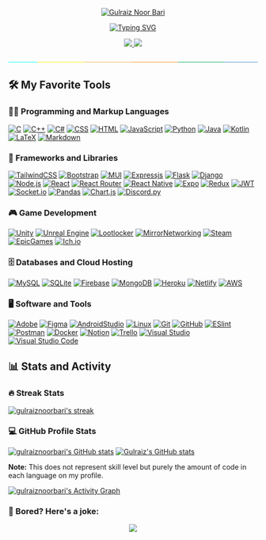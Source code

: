<p align="center">
  <a href="https://github.com/gulraiznoorbari">
    <img src="https://github.com/gulraiznoorbari/gulraiznoorbari/assets/78252747/440aa36e-e344-4381-a10c-8969b647d5e3" alt="Gulraiz Noor Bari" /></a>
</p>
  <!-- Typing SVG by DenverCoder1 - https://github.com/DenverCoder1/readme-typing-svg -->
<p align="center">
<a href="https://git.io/typing-svg"><img src="https://readme-typing-svg.demolab.com?font=Fira+Code&size=20&duration=3800&pause=1000&color=FF651B&background=46FF4400&center=true&vCenter=true&random=false&width=660&lines=Game+Design+and+Development+%F0%9F%8E%AE;Full-stack+Mobile+Apps+%F0%9F%93%B1;Always+learning+new+things+%F0%9F%9A%80;Looking+forward+to+collaborate+with+other+Developers+%F0%9F%91%AF" alt="Typing SVG" /></a>
</p>

<p align="center">
<a href="https://www.linkedin.com/in/gulraiznoorbari/" target="_blank">
  <img src="https://img.shields.io/badge/-Gulraiz%20Noor%20Bari-blue?style=flat-square&logo=Linkedin&logoColor=white&link=https://www.linkedin.com/in/gulraiznoorbari/" />
</a>
	
<a href="mailto:gulraiznoorbari@gmail.com" target="_blank">
  <img src="https://img.shields.io/badge/-Gulraiz%20Noor%20Bari-red?style=flat-square&logo=Gmail&logoColor=white" />
</a>
</p>
<img src="./separator.jpg" />

## 🛠️ My Favorite Tools

<h3>👨‍💻 Programming and Markup Languages</h3>

<a href="https://github.com/search?q=user%3Agulraiznoorbari+language%3Ac"><img alt="C" src="https://img.shields.io/badge/c-%2300599C.svg?style=for-the-badge&logo=c&logoColor=white"></a>
<a href="https://github.com/search?q=user%3Agulraiznoorbari+language%3Ac++"><img alt="C++" src="https://img.shields.io/badge/c++-%2300599C.svg?style=for-the-badge&logo=c%2B%2B&logoColor=white"></a>
<a href="https://github.com/search?q=user%3Agulraiznoorbari+language%3Acsharp"><img alt="C#" src="https://img.shields.io/badge/c%23-%23239120.svg?style=for-the-badge&logo=csharp&logoColor=white"></a>
<a href="https://github.com/search?q=user%3Agulraiznoorbari+language%3Acss"><img alt="CSS" src="https://img.shields.io/badge/css3-%231572B6.svg?style=for-the-badge&logo=css3&logoColor=white"></a>
<a href="https://github.com/search?q=user%3Agulraiznoorbari+language%3Ahtml"><img alt="HTML" src="https://img.shields.io/badge/html5-%23E34F26.svg?style=for-the-badge&logo=html5&logoColor=white"></a>
<a href="https://github.com/search?q=user%3Agulraiznoorbari+language%3Ajavascript"><img alt="JavaScript" src="https://img.shields.io/badge/javascript-%23323330.svg?style=for-the-badge&logo=javascript&logoColor=%23F7DF1E"></a>
<a href="https://github.com/search?q=user%3Agulraiznoorbari+language%3Apython"><img alt="Python" src="https://img.shields.io/badge/python-3670A0?style=for-the-badge&logo=python&logoColor=ffdd54"></a>
<a href="https://github.com/search?q=user%3Agulraiznoorbari+language%3Ajava"><img alt="Java" src="https://img.shields.io/badge/java-%23ED8B00.svg?style=for-the-badge&logo=openjdk&logoColor=white"></a>
<a href="https://github.com/search?q=user%3Agulraiznoorbari+language%3Akotlin"><img alt="Kotlin" src="https://img.shields.io/badge/kotlin-%237F52FF.svg?style=for-the-badge&logo=kotlin&logoColor=white"></a>
<a href="https://github.com/search?q=user%3Agulraiznoorbari+language%3Alatex"><img alt="LaTeX" src="https://img.shields.io/badge/latex-%23008080.svg?style=for-the-badge&logo=latex&logoColor=white"></a>
<a href="https://github.com/search?q=user%3Agulraiznoorbari+language%3Amarkdown"><img alt="Markdown" src="https://img.shields.io/badge/markdown-%23000000.svg?style=for-the-badge&logo=markdown&logoColor=white"></a>

<h3>🧰 Frameworks and Libraries</h3>

<a href="#"><img alt="TailwindCSS" src="https://img.shields.io/badge/tailwindcss-%2338B2AC.svg?style=for-the-badge&logo=tailwind-css&logoColor=white"></a>
<a href="#"><img alt="Bootstrap" src="https://img.shields.io/badge/bootstrap-%238511FA.svg?style=for-the-badge&logo=bootstrap&logoColor=white"></a>
<a href="#"><img alt="MUI" src="https://img.shields.io/badge/MUI-%230081CB.svg?style=for-the-badge&logo=material-ui&logoColor=white"></a>
<a href="#"><img alt="Expressjs" src="https://img.shields.io/badge/express.js-%23404d59.svg?style=for-the-badge&logo=express&logoColor=%2361DAFB"></a>
<a href="#"><img alt="Flask" src="https://img.shields.io/badge/flask-%23000.svg?style=for-the-badge&logo=flask&logoColor=white"></a>
<a href="#"><img alt="Django" src="https://img.shields.io/badge/django-%23092E20.svg?style=for-the-badge&logo=django&logoColor=white"></a>
<a href="#"><img alt="Node.js" src="https://img.shields.io/badge/node.js-6DA55F?style=for-the-badge&logo=node.js&logoColor=white"></a>
<a href="#"><img alt="React" src="https://img.shields.io/badge/react-%2320232a.svg?style=for-the-badge&logo=react&logoColor=%2361DAFB"></a>
<a href="#"><img alt="React Router" src="https://img.shields.io/badge/React_Router-CA4245?style=for-the-badge&logo=react-router&logoColor=white"></a>
<a href="#"><img alt="React Native" src="https://img.shields.io/badge/react_native-%2320232a.svg?style=for-the-badge&logo=react&logoColor=%2361DAFB"></a>
<a href="#"><img alt="Expo" src="https://img.shields.io/badge/expo-1C1E24?style=for-the-badge&logo=expo"></a>
<a href="#"><img alt="Redux" src="https://img.shields.io/badge/redux-%23593d88.svg?style=for-the-badge&logo=redux&logoColor=white"></a>
<a href="#"><img alt="JWT" src="https://img.shields.io/badge/JWT-black?style=for-the-badge&logo=JSON%20web%20tokens"></a>
<a href="#"><img alt="Socket.io" src="https://img.shields.io/badge/Socket.io-black?style=for-the-badge&logo=socket.io&badgeColor=010101"></a>
<a href="#"><img alt="Pandas" src="https://img.shields.io/badge/pandas-%23150458.svg?style=for-the-badge&logo=pandas&logoColor=white"></a>
<a href="#"><img alt="Chart.js" src="https://img.shields.io/badge/chart.js-F5788D.svg?style=for-the-badge&logo=chart.js&logoColor=white"></a>
<a href="#"><img alt="Discord.py" src="https://img.shields.io/badge/discord api-%237289DA.svg?style=for-the-badge&logo=discord&logoColor=white"></a>

<h3>🎮 Game Development</h3>

<a href="#"><img alt="Unity" src="https://img.shields.io/badge/unity-%23000000.svg?style=for-the-badge&logo=unity&logoColor=white"></a>
<a href="#"><img alt="Unreal Engine" src="https://img.shields.io/badge/unreal engine-%23313131.svg?style=for-the-badge&logo=unreal-engine&logoColor=white"></a>
<a href="#"><img alt="Lootlocker" src="https://img.shields.io/badge/Lootlocker_sdk-%23000000.svg?style=for-the-badge&logo=lootlocker&logoColor=white"></a>
<a href="#"><img alt="MirrorNetworking" src="https://img.shields.io/badge/Mirror-%23000000.svg?style=for-the-badge&logo=lootlocker&logoColor=white"></a>
<a href="#"><img alt="Steam" src="https://img.shields.io/badge/steam-%23000000.svg?style=for-the-badge&logo=steam&logoColor=white"></a>
<a href="#"><img alt="EpicGames" src="https://img.shields.io/badge/epicgames-%23313131.svg?style=for-the-badge&logo=epicgames&logoColor=white"></a>
<a href="#"><img alt="Ich.io" src="https://img.shields.io/badge/Itch-%23FF0B34.svg?style=for-the-badge&logo=Itch.io&logoColor=white"></a>

<h3>🗄️ Databases and Cloud Hosting</h3>

<a href="#"><img alt="MySQL" src="https://img.shields.io/badge/mysql-%2300f.svg?style=for-the-badge&logo=mysql&logoColor=white"></a>
<a href="#"><img alt="SQLite" src="https://img.shields.io/badge/sqlite-%2307405e.svg?style=for-the-badge&logo=sqlite&logoColor=white"></a>
<a href="#"><img alt="Firebase" src="https://img.shields.io/badge/firebase-%23039BE5.svg?style=for-the-badge&logo=firebase"></a>
<a href="#"><img alt="MongoDB" src="https://img.shields.io/badge/MongoDB-%234ea94b.svg?style=for-the-badge&logo=mongodb&logoColor=white"></a>
<a href="#"><img alt="Heroku" src="https://img.shields.io/badge/heroku-%23430098.svg?style=for-the-badge&logo=heroku&logoColor=white"></a>
<a href="#"><img alt="Netlify" src="https://img.shields.io/badge/netlify-%23000000.svg?style=for-the-badge&logo=netlify&logoColor=white"></a>
<a href="#"><img alt="AWS" src="https://img.shields.io/badge/AWS-%23FF9900.svg?style=for-the-badge&logo=amazon-aws&logoColor=white"></a>

<h3>🖥️ Software and Tools</h3>

<a href="#"><img alt="Adobe" src="https://img.shields.io/badge/adobe-%23FF0000.svg?style=for-the-badge&logo=adobe&logoColor=white"></a>
<a href="#"><img alt="Figma" src="https://img.shields.io/badge/figma-%23F24E1E.svg?style=for-the-badge&logo=figma&logoColor=white"></a>
<a href="#"><img alt="AndroidStudio" src="https://img.shields.io/badge/Android%20Studio-3DDC84.svg?style=for-the-badge&logo=android-studio&logoColor=white"></a>
<a href="#"><img alt="Linux" src="https://img.shields.io/badge/Linux-FCC624?style=for-the-badge&logo=linux&logoColor=black"></a>
<a href="#"><img alt="Git" src="https://img.shields.io/badge/git-%23F05033.svg?style=for-the-badge&logo=git&logoColor=white"></a>
<a href="#"><img alt="GitHub" src="https://img.shields.io/badge/github-%23121011.svg?style=for-the-badge&logo=github&logoColor=white"></a>
<a href="#"><img alt="ESlint" src="https://img.shields.io/badge/ESLint-4B3263?style=for-the-badge&logo=eslint&logoColor=white"></a>
<a href="#"><img alt="Postman" src="https://img.shields.io/badge/Postman-FF6C37?style=for-the-badge&logo=postman&logoColor=white"></a>
<a href="#"><img alt="Docker" src="https://img.shields.io/badge/docker-%230db7ed.svg?style=for-the-badge&logo=docker&logoColor=white"></a>
<a href="#"><img alt="Notion" src="https://img.shields.io/badge/Notion-%23000000.svg?style=for-the-badge&logo=notion&logoColor=white"></a>
<a href="#"><img alt="Trello" src="https://img.shields.io/badge/Trello-%23026AA7.svg?style=for-the-badge&logo=Trello&logoColor=white"></a>
<a href="#"><img alt="Visual Studio" src="https://img.shields.io/badge/Visual%20Studio-5C2D91.svg?style=for-the-badge&logo=visual-studio&logoColor=white"></a>
<a href="#"><img alt="Visual Studio Code" src="https://img.shields.io/badge/Visual%20Studio%20Code-007ACC.svg?style=for-the-badge&logo=visual-studio-code&logoColor=white"></a>

## 📊 Stats and Activity

  <h3>🔥 Streak Stats</h3>

  <!-- GitHub Readme Streak Stats - https://github.com/DenverCoder1/github-readme-streak-stats -->
  <p>
    <a href="https://github.com/DenverCoder1/github-readme-streak-stats">
      <img title="🔥 Get streak stats for your profile at git.io/streak-stats" alt="gulraiznoorbari's streak" src="https://streak-stats.demolab.com/?user=gulraiznoorbari&theme=dark&hide_border=true"/>
    </a>
  </p>

  <h3>💻 GitHub Profile Stats</h3>

  <!-- https://github.com/anuraghazra/github-readme-stats -->

<a href="https://github.com/anuraghazra/github-readme-stats"><img src="https://github-readme-stats.vercel.app/api?username=gulraiznoorbari&show_icons=true&theme=dark&hide_border=true" alt="gulraiznoorbari's GitHub stats" height="192px"/></a>
<a href="https://github.com/anuraghazra/github-readme-stats"><img src="https://github-readme-stats.vercel.app/api/top-langs?username=gulraiznoorbari&hide=HLSL,ASP.NET,ShaderLab,SCSS,Dockerfile,Procfile,Lex,Smalltalk&theme=dark&count_private=true&layout=compact&langs_count=8&hide_border=true" alt="Gulraiz's GitHub stats"  height="192px"/></a>
<br/>

<b>Note:</b> This does not represent skill level but purely the amount of code in each language on my profile.

  <!-- https://github.com/ashutosh00710/github-readme-activity-graph -->

<a href="https://github.com/ashutosh00710/github-readme-activity-graph"><img alt="gulraiznoorbari's Activity Graph" src="https://github-readme-activity-graph.vercel.app/graph?username=gulraiznoorbari&theme=github-compact&area=true&hide_border=true" /></a>

<!--
## 🖥️ Contributions
<h4 align="center">Isometric view of contributions in the last year</h4>
<p align="center">
	<a href="./profile-3d-contrib/profile-night-green.svg">
		<img src="./profile-3d-contrib/profile-night-green.svg">
	</a>
</p>
-->

### 🤡 Bored? Here's a joke:
<p align="center">
  <img src="https://readme-jokes.vercel.app/api">
</p>
